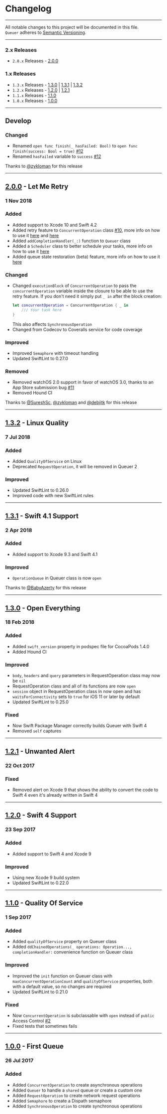 Changelog
=========

---

All notable changes to this project will be documented in this file.<br>
`Queuer` adheres to [Semantic Versioning](http://semver.org/).

---

### 2.x Releases
- `2.0.x` Releases - [2.0.0](#200---let-me-retry)

### 1.x Releases
- `1.3.x` Releases - [1.3.0](#130---open-everything) | [1.3.1](#131---swift-41-support) | [1.3.2](#132---linux-quality)
- `1.2.x` Releases - [1.2.0](#120---swift-4-support) | [1.2.1](#121---unwanted-alert)
- `1.1.x` Releases - [1.1.0](#110---quality-of-service)
- `1.0.x` Releases - [1.0.0](#100---first-queue)

---

## Develop
### Changed
- Renamed `open func finish(_ hasFailed: Bool)` to `open func finish(success: Bool = true)` [#12](https://github.com/FabrizioBrancati/Queuer/issues/12)
- Renamed `hasFailed` variable to `success` [#12](https://github.com/FabrizioBrancati/Queuer/issues/12)

Thanks to [@zykloman](https://github.com/zykloman) for this release

---

## [2.0.0](https://github.com/FabrizioBrancati/Queuer/releases/tag/2.0.0) - Let Me Retry
### 1 Nov 2018
### Added
- Added support to Xcode 10 and Swift 4.2
- Added retry feature to `ConcurrentOperation` class [#10](https://github.com/FabrizioBrancati/Queuer/issues/10), more info on how to use it [here](https://github.com/FabrizioBrancati/Queuer#automatically-retry-an-operation) and [here](https://github.com/FabrizioBrancati/Queuer#manually-retry-an-operation)
- Added `addCompletionHandler(_:)` function to `Queuer` class
- Added a `Scheduler` class to better schedule your tasks, more info on how to use it [here](https://github.com/FabrizioBrancati/Queuer#scheduler)
- Added queue state restoration (beta) feature, more info on how to use it [here](https://github.com/FabrizioBrancati/Queuer#queue-state-restoration-beta)

### Changed
- Changed `executionBlock` of `ConcurrentOperation` to pass the `concurrentOperation` variable inside the closure to be able to use the retry feature. If you don't need it simply put `_ in` after the block creation:
  ```swift
  let concurrentOperation = ConcurrentOperation { _ in
      /// Your task here
  }
  ```
  This also affects `SynchronousOperation`
- Changed from Codecov to Coveralls service for code coverage

### Improved
- Improved `Semaphore` with timeout handling
- Updated SwiftLint to 0.27.0

### Removed
- Removed watchOS 2.0 support in favor of watchOS 3.0, thanks to an App Store submission bug [#11](https://github.com/FabrizioBrancati/Queuer/issues/11)
- Removed Hound CI

Thanks to [@SureshSc](https://github.com/SureshSc), [@zykloman](https://github.com/zykloman) and [@debjitk](https://github.com/debjitk) for this release

---

## [1.3.2](https://github.com/FabrizioBrancati/Queuer/releases/tag/1.3.2) - Linux Quality
### 7 Jul 2018
### Added
- Added `QualityOfService` on Linux
- Deprecated `RequestOperation`, it will be removed in Queuer 2

### Improved
- Updated SwiftLint to 0.26.0
- Improved code with new SwiftLint rules

---

## [1.3.1](https://github.com/FabrizioBrancati/Queuer/releases/tag/1.3.1) - Swift 4.1 Support
### 2 Apr 2018
### Added
- Added support to Xcode 9.3 and Swift 4.1

### Improved
- `OperationQueue` in Queuer class is now `open`

Thanks to [@BabyAzerty](https://github.com/BabyAzerty) for this release

---

## [1.3.0](https://github.com/FabrizioBrancati/Queuer/releases/tag/1.3.0) - Open Everything
### 18 Feb 2018
### Added
- Added `swift_version` property in podspec file for CocoaPods 1.4.0
- Added Hound CI

### Improved
- `body`, `headers` and `query` parameters in RequestOperation class may now be `nil`
- RequestOperation class and all of its functions are now `open`
- `session` object in RequestOperation class in now open and has `waitsForConnectivity` sets to `true` for iOS 11 or later by default
- Updated SwiftLint to 0.25.0

### Fixed
- Now Swift Package Manager correctly builds Queuer with Swift 4
- Removed `self` captures

---

## [1.2.1](https://github.com/FabrizioBrancati/Queuer/releases/tag/1.2.1) - Unwanted Alert
### 22 Oct 2017
### Fixed
- Removed alert on Xcode 9 that shows the ability to convert the code to Swift 4 even it's already written in Swift 4

---

## [1.2.0](https://github.com/FabrizioBrancati/Queuer/releases/tag/1.2.0) - Swift 4 Support
### 23 Sep 2017
### Added
- Added support to Swift 4 and Xcode 9

### Improved
- Using new Xcode 9 build system
- Updated SwiftLint to 0.22.0

---

## [1.1.0](https://github.com/FabrizioBrancati/Queuer/releases/tag/1.1.0) - Quality Of Service
### 1 Sep 2017
### Added
- Added `qualityOfService` property on Queuer class
- Added `ddChainedOperations(_ operations: Operation..., completionHandler:` convenience function on Queuer class

### Improved
- Improved the `init` function on Queuer class with `maxConcurrentOperationCount` and `qualityOfService` properties, both with a default value, so no changes are required
- Updated SwiftLint to 0.21.0

### Fixed
- Now `ConcurrentOperation` is subclassable with `open` instead of `public` Access Control [#2](https://github.com/FabrizioBrancati/Queuer/issues/2)
- Fixed tests that sometimes fails

---

## [1.0.0](https://github.com/FabrizioBrancati/Queuer/releases/tag/1.0.0) - First Queue
### 26 Jul 2017
### Added
- Added `ConcurrentOperation` to create asynchronous operations
- Added `Queuer` to handle a `shared` queue or create a custom one
- Added `RequestOperation` to create network request operations
- Added `Semaphore` to create a Dispath semaphore
- Added `SynchronousOperation` to create synchronous operations

